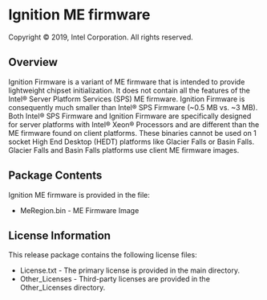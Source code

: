 # Ignition ME firmware
Copyright &copy; 2019, Intel Corporation. All rights reserved.

## Overview
Ignition Firmware is a variant of ME firmware that is intended to provide lightweight chipset initialization. It does not contain all the features of the Intel&reg; Server Platform Services (SPS) ME firmware. Ignition Firmware is consequently much smaller than Intel&reg; SPS Firmware (~0.5 MB vs. ~3 MB). Both Intel&reg; SPS Firmware and Ignition Firmware are specifically designed for server platforms with Intel&reg; Xeon&reg; Processors and are different than the ME firmware found on client platforms. These binaries cannot be used on 1 socket High End Desktop (HEDT) platforms like Glacier Falls or Basin Falls. Glacier Falls and Basin Falls platforms use client ME firmware images.

## Package Contents

Ignition ME firmware is provided in the file:
 - MeRegion.bin - ME Firmware Image

## License Information
This release package contains the following license files:
 - License.txt - The primary license is provided in the main directory.
 - Other_Licenses - Third-party licenses are provided in the Other_Licenses directory.
